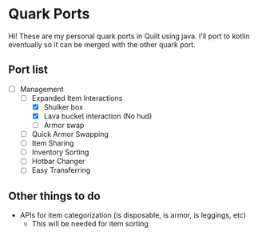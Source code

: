 # Quark Ports

Hi! These are my personal quark ports in Quilt using java. I'll port to kotlin eventually so it can be merged with the other quark port.

## Port list
- [ ] Management
  - [ ] Expanded Item Interactions
    - [x] Shulker box
    - [x] Lava bucket interaction (No hud)
    - [ ] Armor swap
  - [ ] Quick Armor Swapping
  - [ ] Item Sharing
  - [ ] Inventory Sorting
  - [ ] Hotbar Changer
  - [ ] Easy Transferring

## Other things to do
- APIs for item categorization (is disposable, is armor, is leggings, etc)
  - This will be needed for item sorting
